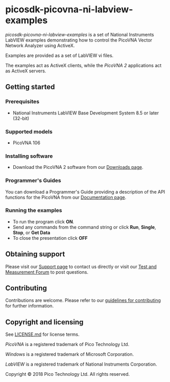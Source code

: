 # picosdk-picovna-ni-labview-examples

*picosdk-picovna-ni-labview-examples* is a set of National Instruments LabVIEW examples demonstrating how to control the PicoVNA Vector Network Analyzer using ActiveX.

Examples are provided as a set of LabVIEW vi files.

The examples act as ActiveX clients, while the *PicoVNA 2* applications act as ActiveX servers.

## Getting started

### Prerequisites

* National Instruments LabVIEW Base Development System 8.5 or later (32-bit)

### Supported models

* PicoVNA 106

### Installing software

* Download the PicoVNA 2 software from our [Downloads page](https://www.picotech.com/downloads).

### Programmer's Guides

You can download a Programmer's Guide providing a description of the API functions for the PicoVNA from our [Documentation page](https://www.picotech.com/library/documentation).

### Running the examples

* To run the program click **ON**. 
* Send any commands from the command string or click **Run**, **Single**, **Stop**, or **Get Data**
* To close the presentation click **OFF**

## Obtaining support

Please visit our [Support page](https://www.picotech.com/tech-support) to contact us directly or visit our [Test and Measurement Forum](https://www.picotech.com/support/forum20.html) to post questions.

## Contributing

Contributions are welcome. Please refer to our [guidelines for contributing](.github/CONTRIBUTING.md) for further information.

## Copyright and licensing 

See [LICENSE.md](LICENSE.md) for license terms.

*PicoVNA* is a registered trademark of Pico Technology Ltd. 

*Windows* is a registered trademark of Microsoft Corporation.

*LabVIEW* is a registered trademark of National Instruments Corporation.

Copyright © 2018 Pico Technology Ltd. All rights reserved.
